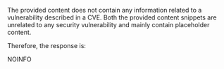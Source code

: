 The provided content does not contain any information related to a vulnerability described in a CVE. Both the provided content snippets are unrelated to any security vulnerability and mainly contain placeholder content.

Therefore, the response is:

NOINFO